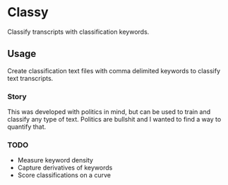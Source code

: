 # Classy
Classify transcripts with classification keywords.


## Usage
Create classification text files with comma delimited keywords to classify text transcripts.


### Story
This was developed with politics in mind, but can be used to train and classify any type of text.
Politics are bullshit and I wanted to find a way to quantify that.


### TODO
- Measure keyword density
- Capture derivatives of keywords
- Score classifications on a curve
